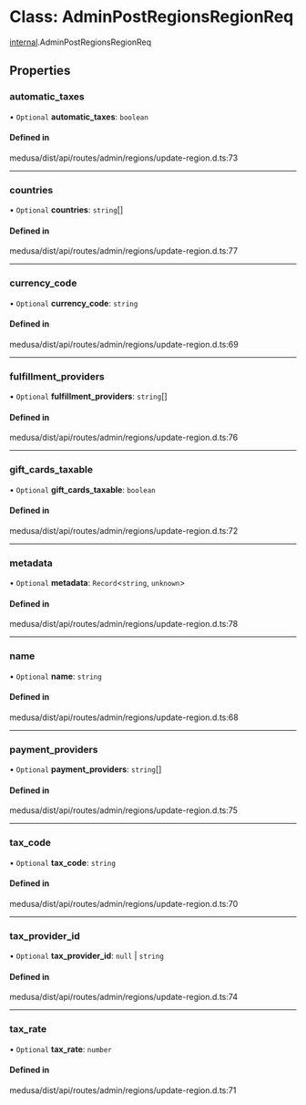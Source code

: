 # Class: AdminPostRegionsRegionReq

[internal](../modules/internal-17.md).AdminPostRegionsRegionReq

## Properties

### automatic\_taxes

• `Optional` **automatic\_taxes**: `boolean`

#### Defined in

medusa/dist/api/routes/admin/regions/update-region.d.ts:73

___

### countries

• `Optional` **countries**: `string`[]

#### Defined in

medusa/dist/api/routes/admin/regions/update-region.d.ts:77

___

### currency\_code

• `Optional` **currency\_code**: `string`

#### Defined in

medusa/dist/api/routes/admin/regions/update-region.d.ts:69

___

### fulfillment\_providers

• `Optional` **fulfillment\_providers**: `string`[]

#### Defined in

medusa/dist/api/routes/admin/regions/update-region.d.ts:76

___

### gift\_cards\_taxable

• `Optional` **gift\_cards\_taxable**: `boolean`

#### Defined in

medusa/dist/api/routes/admin/regions/update-region.d.ts:72

___

### metadata

• `Optional` **metadata**: `Record`<`string`, `unknown`\>

#### Defined in

medusa/dist/api/routes/admin/regions/update-region.d.ts:78

___

### name

• `Optional` **name**: `string`

#### Defined in

medusa/dist/api/routes/admin/regions/update-region.d.ts:68

___

### payment\_providers

• `Optional` **payment\_providers**: `string`[]

#### Defined in

medusa/dist/api/routes/admin/regions/update-region.d.ts:75

___

### tax\_code

• `Optional` **tax\_code**: `string`

#### Defined in

medusa/dist/api/routes/admin/regions/update-region.d.ts:70

___

### tax\_provider\_id

• `Optional` **tax\_provider\_id**: ``null`` \| `string`

#### Defined in

medusa/dist/api/routes/admin/regions/update-region.d.ts:74

___

### tax\_rate

• `Optional` **tax\_rate**: `number`

#### Defined in

medusa/dist/api/routes/admin/regions/update-region.d.ts:71

